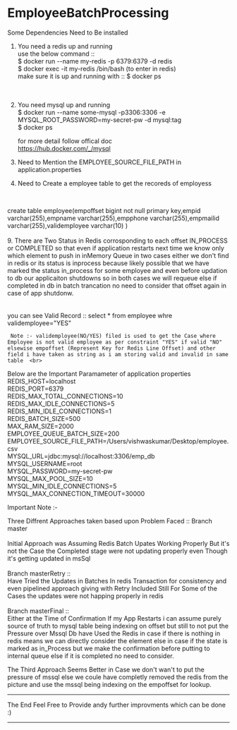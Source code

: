 # EmployeeBatchProcessing
Some Dependencies Need to Be installed <br>
1. You need a redis up and running<br>
   use the below command ::<br>
      $ docker run --name my-redis -p 6379:6379 -d redis<br>
      $ docker exec -it my-redis /bin/bash (to enter in redis)<br>
   make sure it is up and running with :: $ docker ps <br>
       <br>
       <br>
3. You need mysql up and running<br>
      $ docker run --name some-mysql -p3306:3306 -e MYSQL_ROOT_PASSWORD=my-secret-pw -d mysql:tag<br>
      $ docker ps<br>

   for more detail follow offical doc<br>
   https://hub.docker.com/_/mysql<br>
5. Need to Mention the EMPLOYEE_SOURCE_FILE_PATH in application.properties <br>
6. Need to Create a employee table to get the recoreds of employess<br>
<br>

  create table employee(empoffset bigint not null primary key,empid varchar(255),empname varchar(255),empphone varchar(255),empmailid 
 varchar(255),validemployee varchar(10)
   )
<br>
<br>
9. There are Two Status in Redis corrosponding to each offset IN_PROCESS or COMPLETED so that even if application restarts next time
   we know only which element to push in inMemory Queue in two cases either we don't find in redis or its status is inprocess because likely possible that we have marked the status in_process for some employee and even before updation to db our applicaiton shutdowns
   so in both cases we will requeue else if completed in db in batch trancation no need to consider that offset again in case of app shutdonw.
   <br>
   <br>
   <br>
     you can see Valid Record :: select * from employee whre validemployee="YES"  <br>    
   
     Note :- validemployee(NO/YES) filed is used to get the Case where Employee is not valid employee as per constraint "YES" if valid "NO" elsewise empoffset (Represent Key for Redis Line Offset) and other field i have taken as string as i am storing valid and invalid in same table  <br>

Below are the Important Paramameter of application properties <br>
REDIS_HOST=localhost <br>
REDIS_PORT=6379      <br>
REDIS_MAX_TOTAL_CONNECTIONS=10 <br>
REDIS_MAX_IDLE_CONNECTIONS=5    <br>
REDIS_MIN_IDLE_CONNECTIONS=1   <br>
REDIS_BATCH_SIZE=500    <br>
MAX_RAM_SIZE=2000   <br>
EMPLOYEE_QUEUE_BATCH_SIZE=200 <br>
EMPLOYEE_SOURCE_FILE_PATH=/Users/vishwaskumar/Desktop/employee.csv  <br>
MYSQL_URL=jdbc:mysql://localhost:3306/emp_db <br>
MYSQL_USERNAME=root <br>
MYSQL_PASSWORD=my-secret-pw <br>
MYSQL_MAX_POOL_SIZE=10 <br>
MYSQL_MIN_IDLE_CONNECTIONS=5 <br>
MYSQL_MAX_CONNECTION_TIMEOUT=30000 <br>



Important Note :-

Three Diffrent Approaches taken based upon Problem Faced  ::
Branch master 
<br>
<br>
Initial Approach was Assuming Redis Batch Upates Working Properly
But it's not the Case the Completed stage were not updating properly even Though it's getting updated in msSql
<br>
<br>
Branch masterRetry ::
<br>
Have Tried the Updates in Batches In redis Transaction for consistency and even pipelined approach 
giving with Retry Included Still For Some of the Cases the updates were not happing properly in redis
<br>
<br>
Branch masterFinal ::
<br>
Either at the Time of Confirmation If my App Restarts i can assume purely source of truth to mysql table being indexing on offset but 
still to not put the Pressure over Mssql Db have Used the Redis in case if there is nothing in redis means we can directly consider the
element else in case if the state is marked as in_Process but we make the confirmation before putting to internal queue else if it is 
completed no need to consider.

The Third Approach Seems Better in Case we don't wan't to put the pressure of mssql else we coule have completly 
removed the redis from the picture and use the mssql being indexing on the empoffset for lookup.

<hr>    The End Feel Free to Provide andy further improvments which can be done :) <hr>
<br>



